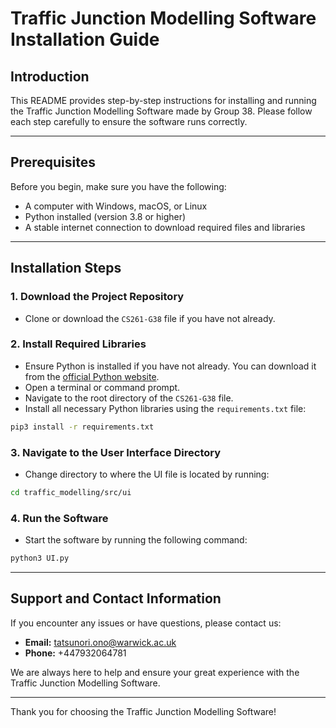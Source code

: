 # Traffic Junction Modelling Software Installation Guide

## Introduction
This README provides step-by-step instructions for installing and running the Traffic Junction Modelling Software made by Group 38. Please follow each step carefully to ensure the software runs correctly.

---

## Prerequisites
Before you begin, make sure you have the following:
- A computer with Windows, macOS, or Linux
- Python installed (version 3.8 or higher)
- A stable internet connection to download required files and libraries

---

## Installation Steps

### 1. Download the Project Repository
- Clone or download the `CS261-G38` file if you have not already.

### 2. Install Required Libraries
- Ensure Python is installed if you have not already. You can download it from the [official Python website](https://www.python.org/downloads/).
- Open a terminal or command prompt.
- Navigate to the root directory of the `CS261-G38` file.
- Install all necessary Python libraries using the `requirements.txt` file:
```bash
pip3 install -r requirements.txt
```

### 3. Navigate to the User Interface Directory
- Change directory to where the UI file is located by running:
```bash
cd traffic_modelling/src/ui
```

### 4. Run the Software
- Start the software by running the following command:
```bash
python3 UI.py
```

---

## Support and Contact Information
If you encounter any issues or have questions, please contact us:

- **Email:** [tatsunori.ono@warwick.ac.uk](mailto:tatsunori.ono@warwick.ac.uk)
- **Phone:** +447932064781

We are always here to help and ensure your great experience with the Traffic Junction Modelling Software.

---

Thank you for choosing the Traffic Junction Modelling Software!